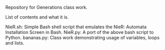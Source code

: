 Repository for Generations class work.

List of contents and what it is.

NieR.sh: Simple Bash shell script that emulates the NieR: Automata Installation Screen in Bash.
NieR.py: A port of the above bash script to Python.
bananas.py: Class work demonstrating usage of variables, loops and lists.
